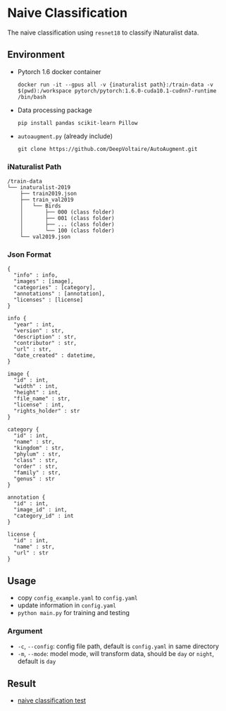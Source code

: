 # Naive Classification
The naive classification using `resnet18` to classify iNaturalist data.

## Environment
* Pytorch 1.6 docker container
  ```
  docker run -it --gpus all -v {inaturalist path}:/train-data -v $(pwd):/workspace pytorch/pytorch:1.6.0-cuda10.1-cudnn7-runtime /bin/bash
  ```
* Data processing package
  ```
  pip install pandas scikit-learn Pillow
  ```
* `autoaugment.py` (already include)
  ```
  git clone https://github.com/DeepVoltaire/AutoAugment.git
  ```

### iNaturalist Path
```
/train-data
└── inaturalist-2019
    ├── train2019.json
    ├── train_val2019
    │   └── Birds
    │       ├── 000 (class folder)
    │       ├── 001 (class folder)
    │       ├── ... (class folder)
    │       └── 100 (class folder)
    └── val2019.json
```

### Json Format
```
{
  "info" : info,
  "images" : [image],
  "categories" : [category],
  "annotations" : [annotation],
  "licenses" : [license]
}

info {
  "year" : int,
  "version" : str,
  "description" : str,
  "contributor" : str,
  "url" : str,
  "date_created" : datetime,
}

image {
  "id" : int,
  "width" : int,
  "height" : int,
  "file_name" : str,
  "license" : int,
  "rights_holder" : str
}

category {
  "id" : int,
  "name" : str,
  "kingdom" : str,
  "phylum" : str,
  "class" : str,
  "order" : str,
  "family" : str,
  "genus" : str
}

annotation {
  "id" : int,
  "image_id" : int,
  "category_id" : int
}

license {
  "id" : int,
  "name" : str,
  "url" : str
}
```

## Usage
* copy `config_example.yaml` to `config.yaml`
* update information in `config.yaml`
* `python main.py` for training and testing

### Argument
* `-c`, `--config`: config file path, default is `config.yaml` in same directory
* `-m`, `--mode`: model mode, will transform data, should be `day` or `night`, default is `day`

## Result
* [naive classification test](https://hackmd.io/RXDaM5StRImyCQ_bLUDXTg)
